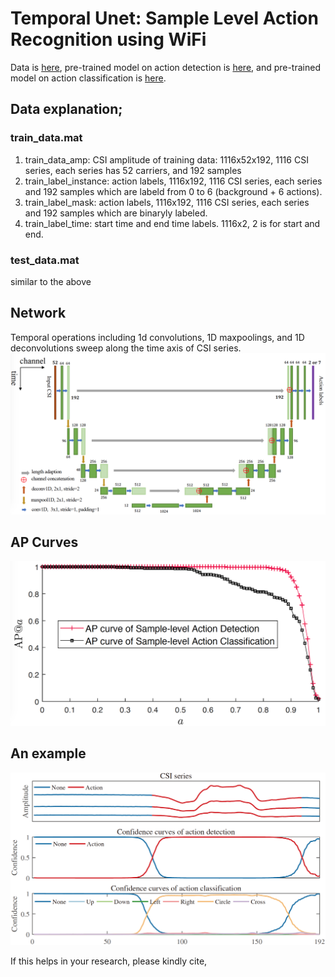 # Temporal Unet: Sample Level Action Recognition using WiFi

Data is [here](https://drive.google.com/open?id=1f2SrtotfBlWBrQIRRH-aM56cmJ2Tq9Iw), pre-trained model on action detection is [here](https://drive.google.com/open?id=1z4AEUkv5s9-d21xEJRF274qfkKIby6ts), and pre-trained model on action classification is [here](https://drive.google.com/open?id=1B3jZwoF5dmHCYGlwrf_LL2zSNY_pyzXL).

## Data explanation;
### **train_data.mat**
1. train_data_amp: CSI amplitude of training data: 1116x52x192, 1116 CSI series, each series has 52 carriers, and 192 samples
2. train_label_instance: action labels, 1116x192, 1116 CSI series, each series and 192 samples which are labeld from 0 to 6 (background + 6 actions).
3. train_label_mask: action labels, 1116x192, 1116 CSI series, each series and 192 samples which are binaryly labeled.
4. train_label_time: start time and end time labels. 1116x2, 2 is for start and end.

### **test_data.mat**
similar to the above

## Network
Temporal operations including 1d convolutions, 1D maxpoolings, and 1D deconvolutions sweep along the time axis of CSI series.
![network](figs/unet1d.png)

## AP Curves
![network](figs/ap.png)


## An example
![network](figs/result.png)


If this helps in your research, please kindly cite,  

```
```
